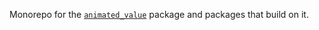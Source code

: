 Monorepo for the [`animated_value`](packages/animated_value) package and
packages that build on it.

